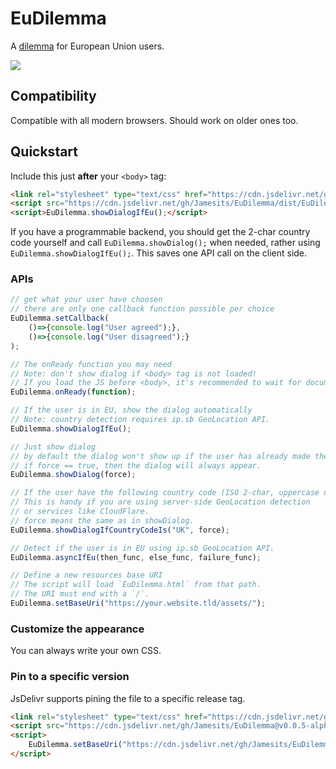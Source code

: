 # EuDilemma

A [dilemma](dist/EuDilemma.html) for European Union users.

[![](https://data.jsdelivr.com/v1/package/gh/Jamesits/EuDilemma/badge)](https://www.jsdelivr.com/package/gh/Jamesits/EuDilemma)

## Compatibility

Compatible with all modern browsers. Should work on older ones too.

## Quickstart

Include this just **after** your `<body>` tag:

```html
<link rel="stylesheet" type="text/css" href="https://cdn.jsdelivr.net/gh/Jamesits/EuDilemma/dist/EuDilemma.css">
<script src="https://cdn.jsdelivr.net/gh/Jamesits/EuDilemma/dist/EuDilemma.js"></script>
<script>EuDilemma.showDialogIfEu();</script>
```

If you have a programmable backend, you should get the 2-char country code yourself and call `EuDilemma.showDialog();` when needed, rather using `EuDilemma.showDialogIfEu();`. This saves one API call on the client side.

### APIs

```javascript
// get what your user have choosen
// there are only one callback function possible per choice
EuDilemma.setCallback(
    ()=>{console.log("User agreed");}, 
    ()=>{console.log("User disagreed");}
);

// The onReady function you may need
// Note: don't show dialog if <body> tag is not loaded!
// If you load the JS before <body>, it's recommended to wait for document ready.
EuDilemma.onReady(function);

// If the user is in EU, show the dialog automatically
// Note: country detection requires ip.sb GeoLocation API.
EuDilemma.showDialogIfEu();

// Just show dialog
// by default the dialog won't show up if the user has already made their choice.
// if force == true, then the dialog will always appear.
EuDilemma.showDialog(force);

// If the user have the following country code (ISO 2-char, uppercase only)
// This is handy if you are using server-side GeoLocation detection
// or services like CloudFlare.
// force means the same as in showDialog.
EuDilemma.showDialogIfCountryCodeIs("UK", force);

// Detect if the user is in EU using ip.sb GeoLocation API.
EuDilemma.asyncIfEu(then_func, else_func, failure_func);

// Define a new resources base URI
// The script will load `EuDilemma.html` from that path.
// The URI must end with a `/`.
EuDilemma.setBaseUri("https://your.website.tld/assets/");
```

### Customize the appearance

You can always write your own CSS. 

### Pin to a specific version

JsDelivr supports pining the file to a specific release tag.

```html
<link rel="stylesheet" type="text/css" href="https://cdn.jsdelivr.net/gh/Jamesits/EuDilemma@v0.0.5-alpha/dist/EuDilemma.css">
<script src="https://cdn.jsdelivr.net/gh/Jamesits/EuDilemma@v0.0.5-alpha/dist/EuDilemma.js"></script>
<script>
    EuDilemma.setBaseUri("https://cdn.jsdelivr.net/gh/Jamesits/EuDilemma@v0.0.5-alpha/dist/");
</script>
```
